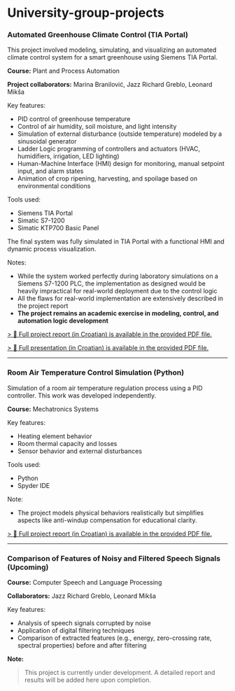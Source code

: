 # University-group-projects

### Automated Greenhouse Climate Control (TIA Portal)

This project involved modeling, simulating, and visualizing an automated climate control system for a smart greenhouse using Siemens TIA Portal.  

**Course:** Plant and Process Automation

**Project collaborators:** Marina Branilović, Jazz Richard Greblo, Leonard Mikša

Key features:
- PID control of greenhouse temperature
- Control of air humidity, soil moisture, and light intensity
- Simulation of external disturbance (outside temperature) modeled by a sinusoidal generator
- Ladder Logic programming of controllers and actuators (HVAC, humidifiers, irrigation, LED lighting)
- Human-Machine Interface (HMI) design for monitoring, manual setpoint input, and alarm states
- Animation of crop ripening, harvesting, and spoilage based on environmental conditions

Tools used:
- Siemens TIA Portal
- Simatic S7-1200
- Simatic KTP700 Basic Panel

The final system was fully simulated in TIA Portal with a functional HMI and dynamic process visualization.

Notes:  
- While the system worked perfectly during laboratory simulations on a Siemens S7-1200 PLC, the implementation as designed would be heavily impractical for real-world deployment due to the control logic
- All the flaws for real-world implementation are extensively described in the project report 
- **The project remains an academic exercise in modeling, control, and automation logic development**

[> 📎 Full project report (in Croatian) is available in the provided PDF file.](report_greenhouse_control.pdf)

[> 📎 Full presentation (in Croatian) is available in the provided PDF file.](presentation_greenhouse_control.pdf)

---


### Room Air Temperature Control Simulation (Python)

Simulation of a room air temperature regulation process using a PID controller. This work was developed independently.

**Course:** Mechatronics Systems

Key features:
- Heating element behavior
- Room thermal capacity and losses
- Sensor behavior and external disturbances

Tools used:
- Python
- Spyder IDE

Note:  
- The project models physical behaviors realistically but simplifies aspects like anti-windup compensation for educational clarity.

[> 📎 Full project report (in Croatian) is available in the provided PDF file.](report_room_temperature_control.pdf)

---


### Comparison of Features of Noisy and Filtered Speech Signals (Upcoming)

**Course:** Computer Speech and Language Processing

**Collaborators:** Jazz Richard Greblo, Leonard Mikša

Key features:
- Analysis of speech signals corrupted by noise
- Application of digital filtering techniques
- Comparison of extracted features (e.g., energy, zero-crossing rate, spectral properties) before and after filtering

**Note:**  
> This project is currently under development. A detailed report and results will be added here upon completion.
